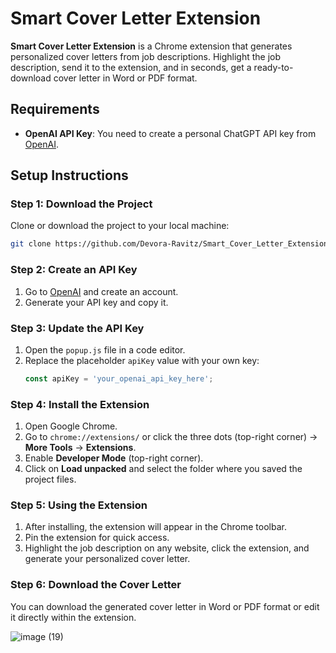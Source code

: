 # **Smart Cover Letter Extension**

**Smart Cover Letter Extension** is a Chrome extension that generates personalized cover letters from job descriptions. Highlight the job description, send it to the extension, and in seconds, get a ready-to-download cover letter in Word or PDF format.

## **Requirements**
- **OpenAI API Key**: You need to create a personal ChatGPT API key from [OpenAI](https://beta.openai.com/signup/).

## **Setup Instructions**

### **Step 1: Download the Project**
Clone or download the project to your local machine:
```bash
git clone https://github.com/Devora-Ravitz/Smart_Cover_Letter_Extension.git
```

### **Step 2: Create an API Key**
1. Go to [OpenAI](https://beta.openai.com/signup/) and create an account.
2. Generate your API key and copy it.

### **Step 3: Update the API Key**
1. Open the `popup.js` file in a code editor.
2. Replace the placeholder `apiKey` value with your own key:
    ```javascript
    const apiKey = 'your_openai_api_key_here';
    ```

### **Step 4: Install the Extension**
1. Open Google Chrome.
2. Go to `chrome://extensions/` or click the three dots (top-right corner) → **More Tools** → **Extensions**.
3. Enable **Developer Mode** (top-right corner).
4. Click on **Load unpacked** and select the folder where you saved the project files.

### **Step 5: Using the Extension**
1. After installing, the extension will appear in the Chrome toolbar.
2. Pin the extension for quick access.
3. Highlight the job description on any website, click the extension, and generate your personalized cover letter.

### **Step 6: Download the Cover Letter**
You can download the generated cover letter in Word or PDF format or edit it directly within the extension.

![image (19)](https://github.com/user-attachments/assets/e680221a-ddbe-4d29-80c6-ccfa8b6f260f)



